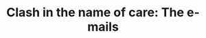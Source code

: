 ---
layout: post
title: 'Clash in the name of care: The e-mails'
story: 'https://apps.bostonglobe.com/spotlight/clash-in-the-name-of-care/e-mails'
text: 'Graphic of e-mail correspondences between key players at MGH regarding concurrent surgeries.' 
vimeo: '<iframe src="https://player.vimeo.com/video/143857167?color=ffffff&title=0&byline=0&portrait=0" width="640" height="401" frameborder="0" webkitallowfullscreen mozallowfullscreen allowfullscreen></iframe>'
---